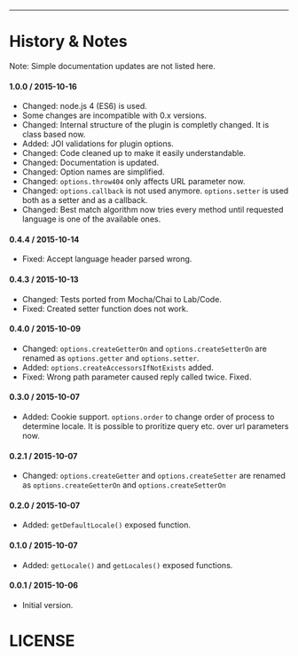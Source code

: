 
---------------------------------------

History & Notes
================
Note: Simple documentation updates are not listed here.

#### 1.0.0 / 2015-10-16
* Changed: node.js 4 (ES6) is used.
* Some changes are incompatible with 0.x versions.
* Changed: Internal structure of the plugin is completly changed. It is class based now.
* Added: JOI validations for plugin options.
* Changed: Code cleaned up to make it easily understandable.
* Changed: Documentation is updated.
* Changed: Option names are simplified.
* Changed: `options.throw404` only affects URL parameter now.
* Changed: `options.callback` is not used anymore. `options.setter` is used both as a setter and as a callback.
* Changed: Best match algorithm now tries every method until requested language is one of the available ones.

#### 0.4.4 / 2015-10-14
* Fixed: Accept language header parsed wrong.

#### 0.4.3 / 2015-10-13
* Changed: Tests ported from Mocha/Chai to Lab/Code.
* Fixed: Created setter function does not work.

#### 0.4.0 / 2015-10-09

* Changed: `options.createGetterOn` and `options.createSetterOn` are renamed as `options.getter` and `options.setter`.
* Added: `options.createAccessorsIfNotExists` added.
* Fixed: Wrong path parameter caused reply called twice. Fixed. 

#### 0.3.0 / 2015-10-07
* Added: Cookie support. `options.order` to change order of process to determine locale. It is possible to proritize query etc. over url parameters now. 

#### 0.2.1 / 2015-10-07
* Changed: `options.createGetter` and `options.createSetter` are renamed as `options.createGetterOn` and `options.createSetterOn`

#### 0.2.0 / 2015-10-07
* Added: `getDefaultLocale()` exposed function.

#### 0.1.0 / 2015-10-07
* Added: `getLocale()` and `getLocales()` exposed functions. 

#### 0.0.1 / 2015-10-06
* Initial version.

LICENSE
=======

